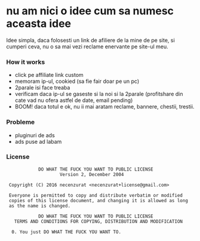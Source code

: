 # nu am nici o idee cum sa numesc aceasta idee

Idee simpla, daca folosesti un link de afiliere de la mine de pe site, si cumperi ceva, nu o sa mai vezi reclame enervante pe site-ul meu.

### How it works
* click pe affiliate link custom
* memoram ip-ul, cookied (sa fie fair doar pe un pc)
* 2parale isi face treaba 
* verificam daca ip-ul se gaseste si la noi si la 2parale (profitshare din cate vad nu ofera astfel de date, email pending)
* BOOM! daca totul e ok, nu ii mai aratam reclame, bannere, chestii, trestii.

### Probleme
* pluginuri de ads
* ads puse ad labam

### License 

````
            DO WHAT THE FUCK YOU WANT TO PUBLIC LICENSE
                    Version 2, December 2004

 Copyright (C) 2016 necenzurat <necenzurat+license@gmail.com>

 Everyone is permitted to copy and distribute verbatim or modified
 copies of this license document, and changing it is allowed as long
 as the name is changed.

            DO WHAT THE FUCK YOU WANT TO PUBLIC LICENSE
   TERMS AND CONDITIONS FOR COPYING, DISTRIBUTION AND MODIFICATION

  0. You just DO WHAT THE FUCK YOU WANT TO.

````
